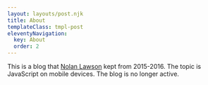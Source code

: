 ```yaml
---
layout: layouts/post.njk
title: About
templateClass: tmpl-post
eleventyNavigation:
  key: About
  order: 2
---
```


This is a blog that <a href="https://nolanlawson.com">Nolan Lawson</a> kept from 2015-2016. The topic is JavaScript on mobile devices. The blog is no longer active.
